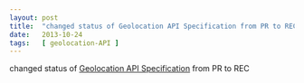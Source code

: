 ```yaml
---
layout: post
title:  "changed status of Geolocation API Specification from PR to REC"
date:   2013-10-24
tags:   [ geolocation-API ]
---
```


changed status of [Geolocation API Specification](/spec/geolocation-API) from PR to REC

